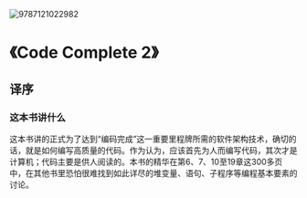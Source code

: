 ![9787121022982](../../../static/img/9787121022982.jpg)

# 《Code Complete 2》

## 译序

### 这本书讲什么

这本书讲的正式为了达到“编码完成”这一重要里程牌所需的软件架构技术，确切的话，就是如何编写高质量的代码。作为认为，应该首先为人而编写代码，其次才是计算机；代码主要是供人阅读的。本书的精华在第6、7、10至19章这300多页中，在其他书里恐怕很难找到如此详尽的堆变量、语句、子程序等编程基本要素的讨论。